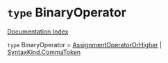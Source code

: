 # `type` BinaryOperator

[Documentation Index](../README.md)

`type` BinaryOperator = [AssignmentOperatorOrHigher](../type.AssignmentOperatorOrHigher/README.md) | [SyntaxKind.CommaToken](../enum.SyntaxKind/README.md#commatoken--28)